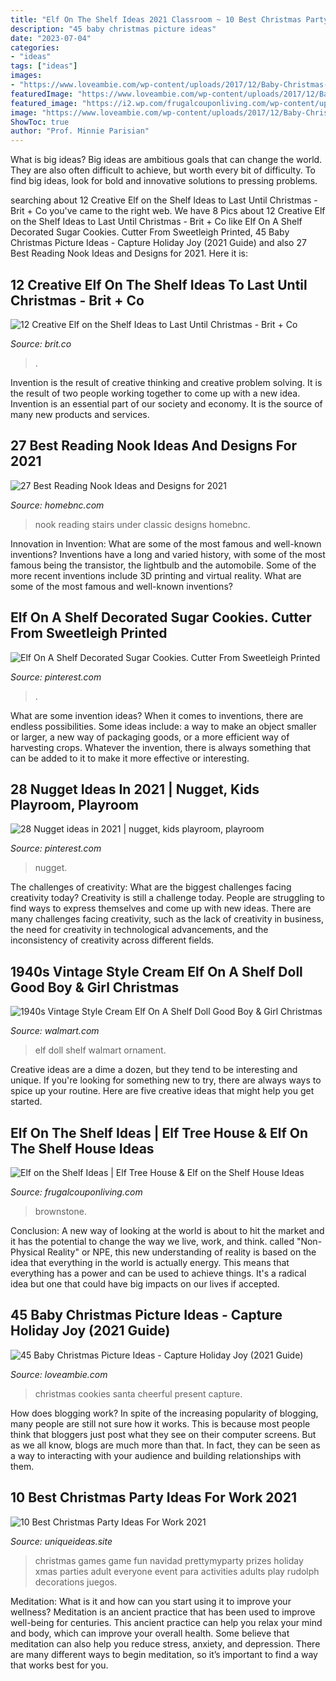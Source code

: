 ```yaml
---
title: "Elf On The Shelf Ideas 2021 Classroom ~ 10 Best Christmas Party Ideas For Work 2021"
description: "45 baby christmas picture ideas"
date: "2023-07-04"
categories:
- "ideas"
tags: ["ideas"]
images:
- "https://www.loveambie.com/wp-content/uploads/2017/12/Baby-Christmas-Photo-Ideas-Santa-Cookies-and-Baby.jpg"
featuredImage: "https://www.loveambie.com/wp-content/uploads/2017/12/Baby-Christmas-Photo-Ideas-Santa-Cookies-and-Baby.jpg"
featured_image: "https://i2.wp.com/frugalcouponliving.com/wp-content/uploads/2017/12/brownstone-housing-unit-for-elf.jpg"
image: "https://www.loveambie.com/wp-content/uploads/2017/12/Baby-Christmas-Photo-Ideas-Santa-Cookies-and-Baby.jpg"
ShowToc: true
author: "Prof. Minnie Parisian"
---
```



What is big ideas?
Big ideas are ambitious goals that can change the world. They are also often difficult to achieve, but worth every bit of difficulty. To find big ideas, look for bold and innovative solutions to pressing problems.

	

		
searching about 12 Creative Elf on the Shelf Ideas to Last Until Christmas - Brit + Co you've came to the right web. We have 8 Pics about 12 Creative Elf on the Shelf Ideas to Last Until Christmas - Brit + Co like Elf On A Shelf Decorated Sugar Cookies. Cutter From Sweetleigh Printed, 45 Baby Christmas Picture Ideas - Capture Holiday Joy (2021 Guide) and also 27 Best Reading Nook Ideas and Designs for 2021. Here it is:
		
    
## 12 Creative Elf On The Shelf Ideas To Last Until Christmas - Brit + Co

<img loading=lazy src="https://www.brit.co/media-library/eyJhbGciOiJIUzI1NiIsInR5cCI6IkpXVCJ9.eyJpbWFnZSI6Imh0dHBzOi8vYXNzZXRzLnJibC5tcy8yMTU3NDYzMy9vcmlnaW4uanBnIiwiZXhwaXJlc19hdCI6MTYxNTYxNzEwOH0.Bpy04oNc5-ocyJPzuXNh1w7aTf1h7OkccB7PWBGpN-Y/image.jpg?width=600" onerror="this.onerror=null;this.src='https://tse4.mm.bing.net/th?id=OIP.OvFaYkjTFnZjz5AiSmM-igHaHa&amp;pid=15.1';" alt="12 Creative Elf on the Shelf Ideas to Last Until Christmas - Brit + Co">

_Source: brit.co_

>. 

	

Invention is the result of creative thinking and creative problem solving. It is the result of two people working together to come up with a new idea. Invention is an essential part of our society and economy. It is the source of many new products and services.

    
## 27 Best Reading Nook Ideas And Designs For 2021

<img loading=lazy src="https://homebnc.com/homeimg/2016/10/26-reading-nook-ideas-homebnc.jpg" onerror="this.onerror=null;this.src='https://tse2.mm.bing.net/th?id=OIP.i8pjMWBKJzY32CB8jMh0nQHaMS&amp;pid=15.1';" alt="27 Best Reading Nook Ideas and Designs for 2021">

_Source: homebnc.com_

>nook reading stairs under classic designs homebnc. 

	

Innovation in Invention: What are some of the most famous and well-known inventions?
Inventions have a long and varied history, with some of the most famous being the transistor, the lightbulb and the automobile. Some of the more recent inventions include 3D printing and virtual reality. What are some of the most famous and well-known inventions?

    
## Elf On A Shelf Decorated Sugar Cookies. Cutter From Sweetleigh Printed

<img loading=lazy src="https://i.pinimg.com/736x/4d/77/64/4d7764b7518da461360bfb920673b390.jpg" onerror="this.onerror=null;this.src='https://tse2.mm.bing.net/th?id=OIP.WBGoZEo2TvtYg8zD1ZfSHgHaJR&amp;pid=15.1';" alt="Elf On A Shelf Decorated Sugar Cookies. Cutter From Sweetleigh Printed">

_Source: pinterest.com_

>. 

	

What are some invention ideas?
When it comes to inventions, there are endless possibilities. Some ideas include: a way to make an object smaller or larger, a new way of packaging goods, or a more efficient way of harvesting crops. Whatever the invention, there is always something that can be added to it to make it more effective or interesting.

    
## 28 Nugget Ideas In 2021 | Nugget, Kids Playroom, Playroom

<img loading=lazy src="https://i.pinimg.com/474x/53/27/33/532733e3fdf970d85d29c4c36e7eea05.jpg" onerror="this.onerror=null;this.src='https://tse4.mm.bing.net/th?id=OIP.-L487QfpABcL43y-cxibSQAAAA&amp;pid=15.1';" alt="28 Nugget ideas in 2021 | nugget, kids playroom, playroom">

_Source: pinterest.com_

>nugget. 

	

The challenges of creativity: What are the biggest challenges facing creativity today?
Creativity is still a challenge today. People are struggling to find ways to express themselves and come up with new ideas. There are many challenges facing creativity, such as the lack of creativity in business, the need for creativity in technological advancements, and the inconsistency of creativity across different fields.

    
## 1940s Vintage Style Cream Elf On A Shelf Doll Good Boy &amp; Girl Christmas

<img loading=lazy src="https://i5.walmartimages.com/asr/8fd4620d-41ba-4f65-83d4-b43438058165_1.42500934f5e6c05a2c9cbc0e0e3be994.jpeg" onerror="this.onerror=null;this.src='https://tse2.mm.bing.net/th?id=OIP.2-MJF_brYjGsRqs5OyawfQHaJ4&amp;pid=15.1';" alt="1940s Vintage Style Cream Elf On A Shelf Doll Good Boy &amp; Girl Christmas">

_Source: walmart.com_

>elf doll shelf walmart ornament. 

	

Creative ideas are a dime a dozen, but they tend to be interesting and unique. If you're looking for something new to try, there are always ways to spice up your routine. Here are five creative ideas that might help you get started.

    
## Elf On The Shelf Ideas | Elf Tree House &amp; Elf On The Shelf House Ideas

<img loading=lazy src="https://i2.wp.com/frugalcouponliving.com/wp-content/uploads/2017/12/brownstone-housing-unit-for-elf.jpg" onerror="this.onerror=null;this.src='https://tse3.mm.bing.net/th?id=OIP.DlgBw5vdKrfbnsvz4TaF8QHaKX&amp;pid=15.1';" alt="Elf on the Shelf Ideas | Elf Tree House &amp; Elf on the Shelf House Ideas">

_Source: frugalcouponliving.com_

>brownstone. 

	

Conclusion:
A new way of looking at the world is about to hit the market and it has the potential to change the way we live, work, and think. called "Non-Physical Reality" or NPE, this new understanding of reality is based on the idea that everything in the world is actually energy. This means that everything has a power and can be used to achieve things. It's a radical idea but one that could have big impacts on our lives if accepted.

    
## 45 Baby Christmas Picture Ideas - Capture Holiday Joy (2021 Guide)

<img loading=lazy src="https://www.loveambie.com/wp-content/uploads/2017/12/Baby-Christmas-Photo-Ideas-Santa-Cookies-and-Baby.jpg" onerror="this.onerror=null;this.src='https://tse3.mm.bing.net/th?id=OIP.X_zdmxnS4PD2Kbb_Mg_2GAHaLH&amp;pid=15.1';" alt="45 Baby Christmas Picture Ideas - Capture Holiday Joy (2021 Guide)">

_Source: loveambie.com_

>christmas cookies santa cheerful present capture. 

	

How does blogging work?
In spite of the increasing popularity of blogging, many people are still not sure how it works. This is because most people think that bloggers just post what they see on their computer screens. But as we all know, blogs are much more than that. In fact, they can be seen as a way to interacting with your audience and building relationships with them.

    
## 10 Best Christmas Party Ideas For Work 2021

<img loading=lazy src="https://www.uniqueideas.site/wp-content/uploads/christmas-party-ideas-for-work-games-wedding.jpg" onerror="this.onerror=null;this.src='https://tse4.mm.bing.net/th?id=OIP.lo37IXD19WET-roMxd3oqgHaRV&amp;pid=15.1';" alt="10 Best Christmas Party Ideas For Work 2021">

_Source: uniqueideas.site_

>christmas games game fun navidad prettymyparty prizes holiday xmas parties adult everyone event para activities adults play rudolph decorations juegos. 

	

Meditation: What is it and how can you start using it to improve your wellness?
Meditation is an ancient practice that has been used to improve well-being for centuries. This ancient practice can help you relax your mind and body, which can improve your overall health. Some believe that meditation can also help you reduce stress, anxiety, and depression. There are many different ways to begin meditation, so it’s important to find a way that works best for you.

